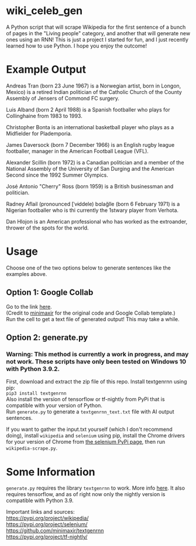 # wiki_celeb_gen
A Python script that will scrape Wikipedia for the first sentence of a bunch of pages in the "Living people" category, and another that will generate new ones using an RNN!
This is just a project I started for fun, and I just recently learned how to use Python. I hope you enjoy the outcome!

# Example Output
Andreas Tran (born 23 June 1967) is a Norwegian artist, born in Longon, Mexico) is a retired Indian politician of the Catholic Church of the County Assembly of Jensers of Commond FC surgery.  
  
Luis Alband (born 2 April 1988) is a Spanish footballer who plays for Collinghaine from 1983 to 1993.  
  
Christopher Bonta  is an international basketball player who plays as a Midfielder for Plademporia.  
  
James Daversock (born 7 December 1966) is an English rugby league footballer, manager in the American Football League (VFL).
  
Alexander Scillin (born 1972) is a Canadian politician and a member of the National Assembly of the University of San Durging and the American Second since the 1992 Summer Olympics.  
  
José Antonio "Cherry" Ross (born 1959) is a British businessman and politician.  
  
Radney Aflail (pronounced \[ˈvɨddele) bɑlağlle (born 6 February 1971) is a Nigerian footballer who is thi currently the 1stwary player from Verhota.
  
Dan Hlojon is an American professional who has worked as the extroander, thrower of the spots for the world.

# Usage
Choose one of the two options below to generate sentences like the examples above.

## Option 1: Google Collab
Go to the link [here](https://colab.research.google.com/drive/1B4QnWmTSI1FrlDvvBWcVyV4vsJ180R4Y#scrollTo=-fxL77nvAMAX&line=1&uniqifier=1).  
(Credit to [minimaxir](https://github.com/minimaxir) for the original code and Google Collab template.)  
Run the cell to get a text file of generated output! This may take a while.

## Option 2: generate.py
### Warning: This method is currently a work in progress, and may not work. These scripts have only been tested on Windows 10 with Python 3.9.2.
First, download and extract the zip file of this repo. Install textgenrnn using pip:    
`pip3 install textgenrnn`  
Also install the version of tensorflow or tf-nightly from PyPi that is compatible with your version of Python.  
Run `generate.py` to generate a `textgenrnn_text.txt` file with AI output sentences.
  
If you want to gather the input.txt yourself (which I don't recommend doing), install `wikipedia` and `selenium` using pip, install the Chrome drivers for your version of Chrome from [the selenium PyPi page](https://pypi.org/project/selenium/), then run `wikipedia-scrape.py`.  

# Some Information
`generate.py` requires the library `textgenrnn` to work. More info [here](https://github.com/minimaxir/textgenrnn).
It also requires tensorflow, and as of right now only the nightly version is compatible with Python 3.9.   
  
Important links and sources:  
https://pypi.org/project/wikipedia/  
https://pypi.org/project/selenium/  
https://github.com/minimaxir/textgenrnn  
https://pypi.org/project/tf-nightly/
